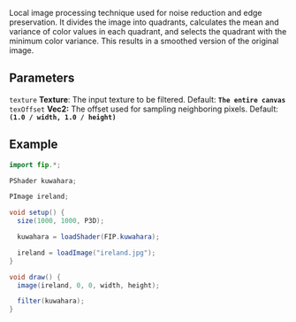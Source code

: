 Local image processing technique used for noise reduction and edge preservation. It divides the image into quadrants, calculates the mean and variance of color values in each quadrant, and selects the quadrant with the minimum color variance. This results in a smoothed version of the original image.

## Parameters
`texture` **Texture**: The input texture to be filtered. Default: **`The entire canvas`**
<br>
`texOffset` **Vec2:** The offset used for sampling neighboring pixels. Default: **`(1.0 / width, 1.0 / height)`**

## Example
```java
import fip.*;

PShader kuwahara;

PImage ireland;

void setup() {
  size(1000, 1000, P3D);

  kuwahara = loadShader(FIP.kuwahara);

  ireland = loadImage("ireland.jpg");
}

void draw() {
  image(ireland, 0, 0, width, height);

  filter(kuwahara);
}

```